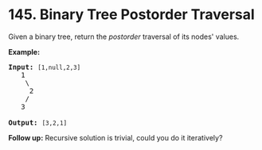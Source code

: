 <h1>145. Binary Tree Postorder Traversal</h1>
<div><p>Given a binary tree, return the <em>postorder</em> traversal of its nodes' values.</p>

<p><strong>Example:</strong></p>

<pre><strong>Input:</strong>&nbsp;<code>[1,null,2,3]</code>
   1
    \
     2
    /
   3

<strong>Output:</strong>&nbsp;<code>[3,2,1]</code>
</pre>

<p><strong>Follow up:</strong> Recursive solution is trivial, could you do it iteratively?</p>
</div>